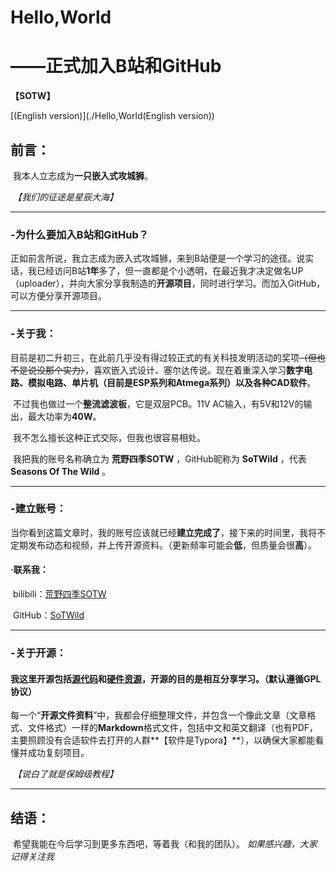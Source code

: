 # Hello,World

# ——正式加入B站和GitHub

**【SOTW】**

[(English version)](./Hello,World(English version))

## 前言：

​		我本人立志成为**一只嵌入式攻城狮**。

​                                                                                                                           *【我们的征途是星辰大海】*

------

### -为什么要加入B站和GitHub？

​		正如前言所说，我立志成为嵌入式攻城狮，来到B站便是一个学习的途径。说实话，我已经访问B站**1年**多了，但一直都是个小透明，在最近我才决定做名UP（uploader），并向大家分享我制造的**开源项目**，同时进行学习。而加入GitHub，可以方便分享开源项目。

------

### -关于我：

​		目前是初二升初三，在此前几乎没有得过较正式的有关科技发明活动的奖项~~（但也不是说没那个实力）~~，喜欢嵌入式设计、塞尔达传说。现在着重深入学习**数字电路、模拟电路、单片机（目前是ESP系列和Atmega系列）以及各种CAD软件**。

​		不过我也做过一个**整流滤波板**，它是双层PCB。11V AC输入，有5V和12V的输出，最大功率为**40W**。


​		我不怎么擅长这种正式交际，但我也很容易相处。

​		我把我的账号名称确立为 **荒野四季SOTW** ，GitHub昵称为 **SoTWild** ，代表 **Seasons Of The Wild** 。

------

### -建立账号：

​		当你看到这篇文章时，我的账号应该就已经**建立完成了**，接下来的时间里，我将不定期发布动态和视频，并上传开源资料。（更新频率可能会**低**，但质量会很**高**）。

#### ·联系我：

​		bilibili：[荒野四季SOTW](https://space.bilibili.com/482469487?from=search&seid=10332984889603231435)

​		GitHub：[SoTWild](https://github.com/SoTWild)

------

### -关于开源：

#### 		我这里开源包括<u>源代码</u>和<u>硬件资源</u>**，开源的目的是相互分享学习。**（默认遵循GPL协议）

​		每一个“**开源文件资料**”中，我都会仔细整理文件，并包含一个像此文章（文章格式、文件格式）一样的**Markdown**格式文件，包括中文和英文翻译（也有PDF，主要照顾没有合适软件去打开的人群**【软件是Typora】**），以确保大家都能看懂并成功复刻项目。

​		*【说白了就是保姆级教程】*

------

## 结语：

​		希望我能在今后学习到更多东西吧，等着我（和我的团队）。
 *如果感兴趣，大家记得关注我*
